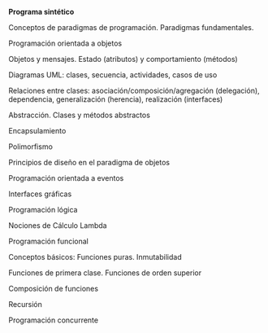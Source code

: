 **Programa sintético**

Conceptos de paradigmas de programación. Paradigmas fundamentales.

Programación orientada a objetos

Objetos y mensajes. Estado (atributos) y comportamiento (métodos)

Diagramas UML: clases, secuencia, actividades, casos de uso

Relaciones entre clases: asociación/composición/agregación (delegación), dependencia, generalización (herencia), realización (interfaces)

Abstracción. Clases y métodos abstractos

Encapsulamiento

Polimorfismo

Principios de diseño en el paradigma de objetos

Programación orientada a eventos

Interfaces gráficas

Programación lógica

Nociones de Cálculo Lambda

Programación funcional

Conceptos básicos: Funciones puras. Inmutabilidad

Funciones de primera clase. Funciones de orden superior

Composición de funciones

Recursión

Programación concurrente
